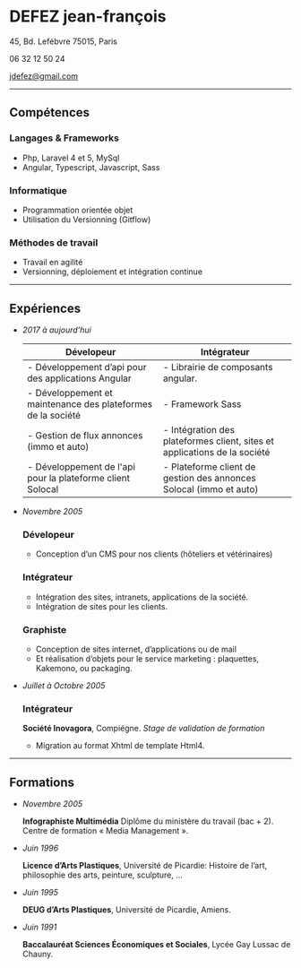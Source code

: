 # DEFEZ jean-françois
45, Bd. Lefébvre 75015, Paris

06 32 12 50 24

jdefez@gmail.com
___

## Compétences

### Langages & Frameworks
 - Php, Laravel 4 et 5, MySql
 - Angular, Typescript, Javascript, Sass

### Informatique
 - Programmation orientée objet
 - Utilisation du Versionning (Gitflow)

### Méthodes de travail
 - Travail en agilité
 - Versionning, déploiement et intégration continue
___

## Expériences
  - *2017 à aujourd’hui*
  
    | Dévelopeur | Intégrateur |
    | --- | --- |
    | - Développement d’api pour des applications Angular | - Librairie de composants angular. |
    | - Développement et maintenance des plateformes de la société | - Framework Sass |
    | - Gestion de flux annonces (immo et auto) | - Intégration des plateformes client, sites et applications de la société |
    | - Développement de l'api pour la plateforme client Solocal | - Plateforme client de gestion des annonces Solocal (immo et auto) |
    

  - *Novembre 2005*
    ### Dévelopeur
    - Conception d’un CMS pour nos clients (hôteliers et vétérinaires)

    ### Intégrateur
    - Intégration des sites, intranets, applications de la société.
    - Intégration de sites pour les clients.

    ### Graphiste
    - Conception de sites internet, d’applications ou de mail
    - Et réalisation d’objets pour le service marketing : plaquettes, Kakemono,
      ou packaging.

  - *Juillet à Octobre 2005*
    ### Intégrateur
    **Société Inovagora**, Compiégne. *Stage de validation de formation*
    - Migration au format Xhtml de template Html4.

___

## Formations

 - *Novembre 2005*

   **Infographiste Multimédia** Diplôme du ministère du travail (bac + 2).
   Centre de formation « Media Management ».

 - *Juin 1996*

   **Licence d’Arts Plastiques**, Université de Picardie: Histoire de l’art,
   philosophie des arts, peinture, sculpture, …

 - *Juin 1995*

   **DEUG d’Arts Plastiques**, Université de Picardie, Amiens.

 - *Juin 1991*

   **Baccalauréat Sciences Économiques et Sociales**, Lycée Gay Lussac de Chauny. 
